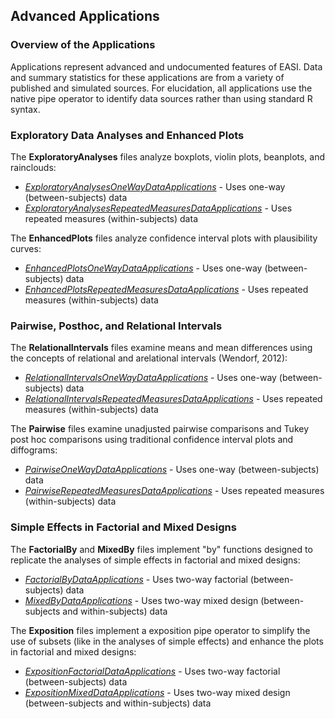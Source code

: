 
## Advanced Applications

### Overview of the Applications

Applications represent advanced and undocumented features of EASI. Data and summary statistics for these applications are from a variety of published and simulated sources. For elucidation, all applications use the native pipe operator to identify data sources rather than using standard R syntax.

### Exploratory Data Analyses and Enhanced Plots

The **ExploratoryAnalyses** files analyze boxplots, violin plots, beanplots, and rainclouds:

- [*ExploratoryAnalysesOneWayDataApplications*](./ExploratoryAnalysesOneWayDataApplications.md) - Uses one-way (between-subjects) data
- [*ExploratoryAnalysesRepeatedMeasuresDataApplications*](./ExploratoryAnalysesRepeatedMeasuresDataApplications.md) - Uses repeated measures (within-subjects) data

The **EnhancedPlots** files analyze confidence interval plots with plausibility curves:

- [*EnhancedPlotsOneWayDataApplications*](./EnhancedPlotsOneWayDataApplications.md) - Uses one-way (between-subjects) data
- [*EnhancedPlotsRepeatedMeasuresDataApplications*](./EnhancedPlotsRepeatedMeasuresDataApplications.md) - Uses repeated measures (within-subjects) data

### Pairwise, Posthoc, and Relational Intervals

The **RelationalIntervals** files examine means and mean differences using the concepts of relational and arelational intervals (Wendorf, 2012):

- [*RelationalIntervalsOneWayDataApplications*](./RelationalIntervalsOneWayDataApplications.md) - Uses one-way (between-subjects) data
- [*RelationalIntervalsRepeatedMeasuresDataApplications*](./RelationalIntervalsRepeatedMeasuresDataApplications.md) - Uses repeated measures (within-subjects) data

The **Pairwise** files examine unadjusted pairwise comparisons and Tukey post hoc comparisons using traditional confidence interval plots and diffograms:

- [*PairwiseOneWayDataApplications*](./PairwiseOneWayDataApplications.md) - Uses one-way (between-subjects) data
- [*PairwiseRepeatedMeasuresDataApplications*](./PairwiseRepeatedMeasuresDataApplications.md) - Uses repeated measures (within-subjects) data

### Simple Effects in Factorial and Mixed Designs

The **FactorialBy**  and **MixedBy** files implement "by" functions designed to replicate the analyses of simple effects in factorial and mixed designs:

- [*FactorialByDataApplications*](./FactorialByDataApplications.md) - Uses two-way factorial (between-subjects) data
- [*MixedByDataApplications*](./MixedByDataApplications.md) - Uses two-way mixed design (between-subjects and within-subjects) data

The **Exposition** files implement a exposition pipe operator to simplify the use of subsets (like in the analyses of simple effects) and enhance the plots in factorial and mixed designs:

- [*ExpositionFactorialDataApplications*](./ExpositionFactorialDataApplications.md) - Uses two-way factorial (between-subjects) data
- [*ExpositionMixedDataApplications*](./ExpositionMixedDataApplications.md) - Uses two-way mixed design (between-subjects and within-subjects) data
